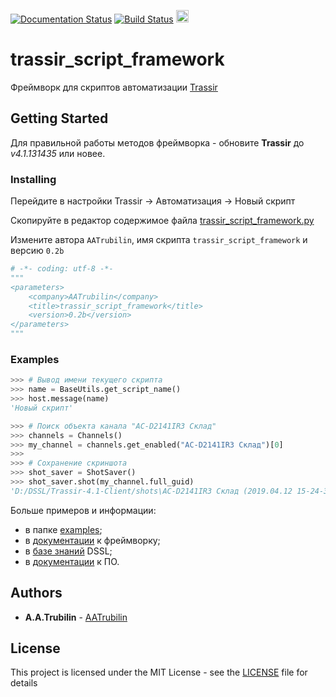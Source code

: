 [![Documentation Status](https://readthedocs.org/projects/trassir-script-framework/badge/?version=latest)](https://trassir-script-framework.readthedocs.io/ru/latest/?badge=latest)
[![Build Status](https://travis-ci.org/AATrubilin/trassir_script_framework.svg?branch=master)](https://travis-ci.org/AATrubilin/trassir_script_framework)
[<img src="https://www.dssl.ru/upload/aspro.optimus/69d/logo.svg" height="20">](https://www.dssl.ru/)

# trassir_script_framework

Фреймворк для скриптов автоматизации [Trassir](https://www.dssl.ru/)

## Getting Started

Для правильной работы методов фреймворка - обновите 
**Trassir** до *v4.1.131435* или новее.

### Installing

Перейдите в настройки Trassir -> Автоматизация -> Новый скрипт

Скопируйте в редактор содержимое файла 
[trassir_script_framework.py](trassir_script_framework.py)

Измените автора ``AATrubilin``, имя скрипта ``trassir_script_framework`` и версию ``0.2b``

```python
# -*- coding: utf-8 -*-
"""
<parameters>
    <company>AATrubilin</company>
    <title>trassir_script_framework</title>
    <version>0.2b</version>
</parameters>
"""
```

### Examples

```python
>>> # Вывод имени текущего скрипта
>>> name = BaseUtils.get_script_name()
>>> host.message(name)
'Новый скрипт'
```

```python
>>> # Поиск объекта канала "AC-D2141IR3 Склад"
>>> channels = Channels()
>>> my_channel = channels.get_enabled("AC-D2141IR3 Склад")[0]
>>>
>>> # Сохранение скриншота
>>> shot_saver = ShotSaver()
>>> shot_saver.shot(my_channel.full_guid)
'D:/DSSL/Trassir-4.1-Client/shots\AC-D2141IR3 Склад (2019.04.12 15-24-34).jpg'
```

Больше примеров и информации:
 * в папке [examples](examples);
 * в [документации](https://trassir-script-framework.readthedocs.io) к фреймворку;
 * в [базе знаний](https://confluence.trassir.com/display/WD/Script+DSSL) DSSL;
 * в [документации](https://www.dssl.ru/files/trassir/manual/ru/setup-rules-examples.html) к ПО.
 

## Authors

* **A.A.Trubilin** - [AATrubilin](https://github.com/AATrubilin)

## License

This project is licensed under the MIT License - see the [LICENSE](LICENSE.md) file for details
